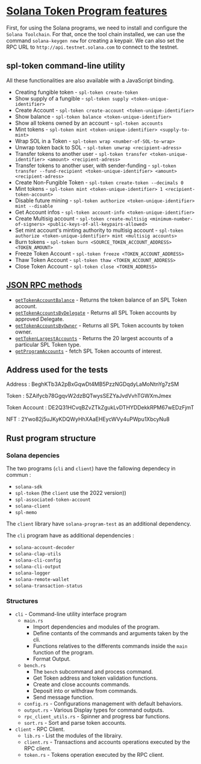 # [Solana Token Program features](https://github.com/solana-labs/solana-program-library/tree/master/token)

First, for using the Solana programs, we need to install and configure the `Solana Toolchain`.
For that, once the tool chain installed, we can use the command `solana-keygen new` for creating a keypair.
We can also set the RPC URL to `http://api.testnet.solana.com` to connect to the testnet.

## spl-token command-line utility

All these functionalities are also available with a JavaScript binding.

  - Creating fungible token - `spl-token create-token`
  - Show supply of a fungible  - `spl-token supply <token-unique-identifier>`
  - Create Account - `spl-token create-account <token-unique-identifier>`
  - Show balance - `spl-token balance <token-unique-identifier>`
  - Show all tokens owned by an account - `spl-token accounts`
  - Mint tokens - `spl-token mint <token-unique-identifier> <supply-to-mint>`
  - Wrap SOL in a Token - `spl-token wrap <number-of-SOL-to-wrap>`
  - Unwrap token back to SOL - `spl-token unwrap <recipient-adress>`
  - Transfer tokens to another user - `spl-token transfer <token-unique-identifier> <amount> <recipient-adress>`
  - Transfer tokens to another user, with sender-funding - `spl-token transfer --fund-recipient <token-unique-identifier> <amount> <recipient-adress>`
  - Create Non-Fungible Token - `spl-token create-token --decimals 0`
  - Mint tokens - `spl-token mint <token-unique-identifier> 1 <recipient-token-account>`
  - Disable future mining - `spl-token authorize <token-unique-identifier> mint --disable`
  - Get Account infos - `spl-token account-info <token-unique-identifier>`
  - Create Multisig account - `spl-token create-multisig <minimum-number-of-signers> <public-keys-of-all-keypairs-allowed>`
  - Set mint account's minting authority to multisig account - `spl-token authorize <token-unique-identifier> mint <multisig accounts>`
  - Burn tokens - `spl-token burn <SOURCE_TOKEN_ACCOUNT_ADDRESS> <TOKEN_AMOUNT>`
  - Freeze Token Account - `spl-token freeze <TOKEN_ACCOUNT_ADDRESS>`
  - Thaw Token Account - `spl-token thaw <TOKEN_ACCOUNT_ADDRESS>`
  - Close Token Account - `spl-token close <TOKEN_ADDRESS>`

## [JSON RPC methods](https://docs.solana.com/developing/clients/jsonrpc-api)

- [`getTokenAccountBalance`](https://docs.solana.com/developing/clients/jsonrpc-api#gettokenaccountbalance) - Returns the token balance of an SPL Token account.
- [`getTokenAccountsByDelegate`](https://docs.solana.com/developing/clients/jsonrpc-api#gettokenaccountsbydelegate) - Returns all SPL Token accounts by approved Delegate.
- [`getTokenAccountsByOwner`](https://docs.solana.com/developing/clients/jsonrpc-api#gettokenaccountsbyowner) - Returns all SPL Token accounts by token owner.
- [`getTokenLargestAccounts`](https://docs.solana.com/developing/clients/jsonrpc-api#gettokenlargestaccounts) - Returns the 20 largest accounts of a particular SPL Token type.
- [`getProgramAccounts`](https://docs.solana.com/developing/clients/jsonrpc-api#getprogramaccounts) - fetch SPL Token accounts of interest.

## Address used for the tests

Address : BeghKTb3A2pBxGqwDt4MB5PzzNGDqdyLaMoNtnYg7zSM

Token :  5ZAifycb78GgqvW2dzBQTwysSEZYaJvdVvhTGWXmJmex

Token Account : DE2Q31HCvqBZvZTkZgukLvDTHYDDekkRPM67wEDzFjmT

NFT : 2Ywo82j5uJKyKDQWyHhXAaEHEycWVy4uPWpu1XbcyNu8


## Rust program structure 

### Solana depencies

The two programs (`cli` and `client`) have the fallowing dependecy in commun :
- `solana-sdk`
- `spl-token` (the `client` use the 2022 version))
- `spl-associated-token-account`
- `solana-client`
- `spl-memo`

The `client` library have `solana-program-test` as an additional dependency.

The `cli` program have as additional dependencies :
- `solana-account-decoder`
- `solana-clap-utils`
- `solana-cli-config`
- `solana-cli-output`
- `solana-logger`
- `solana-remote-wallet`
- `solana-transaction-status` 



### Structures

- `cli` - Command-line utility interface program
  - `main.rs` 
    - Import dependencies and modules of the program. 
    - Define contants of the commands and arguments taken by the cli.
    - Functions relatives to the differents commands inside the `main` function of the program.
    - Format Output.
  - `bench.rs` 
    - The `bench` subcommand and process command.
    - Get Token address and token validation functions.
    - Create and close accounts commands.
    - Deposit into or withdraw from commands.
    - Send message function.
  - `config.rs` - Configurations management with default behaviors.
  - `output.rs` - Various Display types for command outputs.
  - `rpc_client_utils.rs` - Spinner and progress bar functions.
  - `sort.rs` - Sort and parse token accounts.
- `client` - RPC Client.
  - `lib.rs` - List the modules of the librairy.
  - `client.rs` - Transactions and accounts operations executed by the RPC client.
  - `token.rs` - Tokens operation executed by the RPC client.